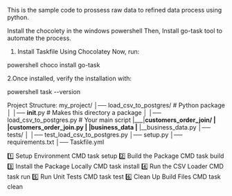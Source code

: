 This is the sample code to prossess raw data to refined data process using python.

Install the chocolety in the windows powershell
Then, Install go-task tool to automate the process.

1. Install Taskfile Using Chocolatey
Now, run:

powershell
choco install go-task

2.Once installed, verify the installation with:

powershell
task --version


Project Structure:
my_project/
│── load_csv_to_postgres/          # Python package
│   │── __init__.py                # Makes this directory a package
│   │── load_csv_to_postgres.py    # Your main script
|___|__customers_order_join/
|   |__customers_order_join.py
|__ |business_data
|__ |__business_data.py
│── tests/
│   │── test_load_csv_to_postgres.py
│── setup.py
│── requirements.txt
│── Taskfile.yml

1️⃣ Setup Environment
CMD
task setup
2️⃣ Build the Package
CMD
task build
3️⃣ Install the Package Locally
CMD
task install
4️⃣ Run the CSV Loader
CMD
task run
5️⃣ Run Unit Tests
CMD
task test
6️⃣ Clean Up Build Files
CMD
task clean
